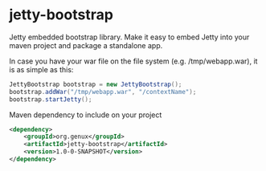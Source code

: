 jetty-bootstrap
===============

Jetty embedded bootstrap library. Make it easy to embed Jetty into your maven project and package a standalone app.

In case you have your war file on the file system (e.g. /tmp/webapp.war), it is as simple as this:

```java
JettyBootstrap bootstrap = new JettyBootstrap();
bootstrap.addWar("/tmp/webapp.war", "/contextName");
bootstrap.startJetty();
```

Maven dependency to include on your project
```xml
<dependency>
	<groupId>org.genux</groupId>
	<artifactId>jetty-bootstrap</artifactId>
	<version>1.0-0-SNAPSHOT</version>
</dependency>
```
